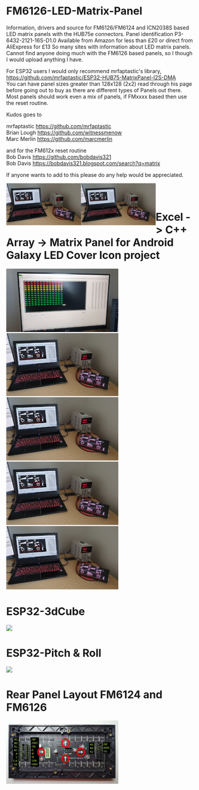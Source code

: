# FM6126-LED-Matrix-Panel

Information, drivers and source for FM6126/FM6124 and ICN2038S based LED matrix panels with the HUB75e connectors.
Panel identification P3-6432-2121-16S-D1.0
Available from Amazon for less than £20 or direct from AliExpress for £13
So many sites with information about LED matrix panels. Cannot find anyone doing much with the FM6126 based panels, so I though I would upload anything I have.

For ESP32 users I would only recommend mrfaptastic's library,  
https://github.com/mrfaptastic/ESP32-HUB75-MatrixPanel-I2S-DMA  
You can have panel sizes greater than 128x128 (2x2) read through his page before going out to buy as there are different types of 
Panels out there. Most panels should work even a mix of panels, if FMxxxx based then use the reset routine.

Kudos goes to 

mrfaptastic https://github.com/mrfaptastic  
Brian Lough https://github.com/witnessmenow  
Marc Merlin https://github.com/marcmerlin  

and for the FM612x reset routine  
Bob Davis   https://github.com/bobdavis321   
Bob Davis   https://bobdavis321.blogspot.com/search?q=matrix     


If anyone wants to add to this please do any help would be appreciated.  

<a href="url"><img src="https://raw.githubusercontent.com/Galaxy-Man/FM6126-FM6124-LED-DMD/master/20200412_080117_resized_1.jpg" align="left" width="200" >
<a href="url"><img src="https://raw.githubusercontent.com/Galaxy-Man/FM6126-FM6124-LED-DMD/master/20200412_080117_resized_1.jpg" align="left" width="200" >
</a>  
</br>  

# Excel -> C++ Array -> Matrix Panel for Android Galaxy LED Cover Icon project

<img src="https://github.com/Galaxy-Man/FM6126-FM6124-LED-DMD/blob/master/20200404_145121_resized.jpg" width="300">  
<img src="https://raw.githubusercontent.com/Galaxy-Man/FM6126-FM6124-LED-DMD/master/20200412_080117_resized_1.jpg" width="300"> 

 <div class="row">
  <div class="column">
    <img src="https://raw.githubusercontent.com/Galaxy-Man/FM6126-FM6124-LED-DMD/master/20200412_080117_resized_1.jpg" alt="Snow" width="300">
  </div>
  <div class="column">
    <img src="https://raw.githubusercontent.com/Galaxy-Man/FM6126-FM6124-LED-DMD/master/20200412_080117_resized_1.jpg" alt="Forest" width="300">
  </div>
  <div class="column">
    <img src="https://raw.githubusercontent.com/Galaxy-Man/FM6126-FM6124-LED-DMD/master/20200412_080117_resized_1.jpg" alt="Mountains" width="300">
  </div>
</div> 


# ESP32-3dCube

<img src="https://github.com/Galaxy-Man/The-Cube/blob/main/ESP323dCube.gif" width="300">  

# ESP32-Pitch & Roll

<img src="https://github.com/Galaxy-Man/The-Cube/blob/main/mpu6050pitchRoll.gif" width="300">  

# Rear Panel Layout FM6124 and FM6126

<img src="https://raw.githubusercontent.com/Galaxy-Man/FM6126-FM6124-LED-DMD/master/RGBMatrix32x64.jpg" width="300">  



